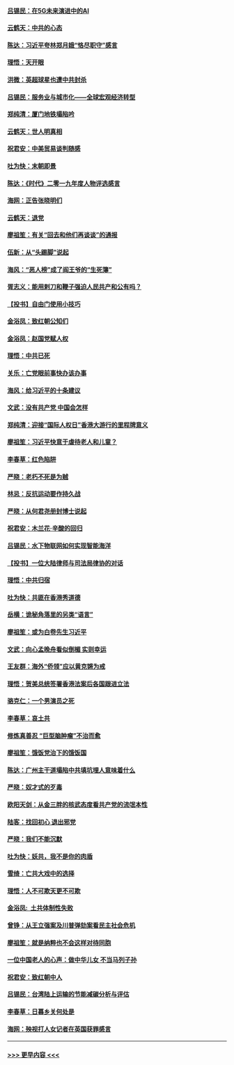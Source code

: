 #### [吕锡民：在5G未来演进中的AI](../pages/nsc993/n11730010.md?t=12191301) 
#### [云鹤天：中共的心态](../pages/nsc993/n11729906.md?t=12191301) 
#### [陈达：习近平夸林郑月娥“恪尽职守”感言](../pages/nsc993/n11729881.md?t=12191301) 
#### [理悟：天开眼](../pages/nsc993/n11729699.md?t=12191301) 
#### [洪微：英超球星也遭中共封杀](../pages/nsc993/n11727243.md?t=12191301) 
#### [吕锡民：服务业与城市化——全球宏观经济转型](../pages/nsc993/n11725845.md?t=12191301) 
#### [郑纯清：厦门地铁塌陷吟](../pages/nsc993/n11725813.md?t=12191301) 
#### [云鹤天：世人明真相](../pages/nsc993/n11725621.md?t=12191301) 
#### [祝君安：中美贸易谈判随感](../pages/nsc993/n11725609.md?t=12191301) 
#### [吐为快：末朝即景](../pages/nsc993/n11723365.md?t=12191301) 
#### [陈达：《时代》二零一九年度人物评选感言](../pages/nsc993/n11723337.md?t=12191301) 
#### [海网：正告张晓明们](../pages/nsc993/n11723228.md?t=12191301) 
#### [云鹤天：退党](../pages/nsc993/n11723056.md?t=12191301) 
#### [廖祖笙：有关“回去和他们再谈谈”的通报](../pages/nsc993/n11722442.md?t=12191301) 
#### [伍新：从“头踢脚”说起](../pages/nsc993/n11722429.md?t=12191301) 
#### [海风：“恶人榜”成了阎王爷的“生死簿”](../pages/nsc993/n11722272.md?t=12191301) 
#### [胥志义：能用剌刀和鞭子强迫人民共产和公有吗？](../pages/nsc993/n11720569.md?t=12191301) 
#### [【投书】自由门使用小技巧](../pages/nsc993/n11720180.md?t=12191301) 
#### [金浴凤：致红朝公知们](../pages/nsc993/n11720563.md?t=12191301) 
#### [金浴凤：赵国党赋人权](../pages/nsc993/n11720533.md?t=12191301) 
#### [理悟：中共已死](../pages/nsc993/n11720233.md?t=12191301) 
#### [关乐：亡党眼前事快办该办事](../pages/nsc993/n11719160.md?t=12191301) 
#### [海风：给习近平的十条建议](../pages/nsc993/n11717616.md?t=12191301) 
#### [文武：没有共产党 中国会怎样](../pages/nsc993/n11717584.md?t=12191301) 
#### [郑纯清：迎接“国际人权日”香港大游行的里程牌意义](../pages/nsc993/n11717417.md?t=12191301) 
#### [廖祖笙：习近平快意于虐待老人和儿童？](../pages/nsc993/n11715313.md?t=12191301) 
#### [李春草：红色陷阱](../pages/nsc993/n11715029.md?t=12191301) 
#### [严晓：老朽不死是为贼](../pages/nsc993/n11712910.md?t=12191301) 
#### [林忌：反抗运动要作持久战](../pages/nsc993/n11712623.md?t=12191301) 
#### [严晓：从何君尧册封博士说起](../pages/nsc993/n11712465.md?t=12191301) 
#### [祝君安：木兰花·辛酸的回归](../pages/nsc993/n11712381.md?t=12191301) 
#### [吕锡民：水下物联网如何实现智能海洋](../pages/nsc993/n11711158.md?t=12191301) 
#### [【投书】一位大陆律师与司法局律协的对话](../pages/nsc993/n11709675.md?t=12191301) 
#### [理悟：中共归宿](../pages/nsc993/n11710059.md?t=12191301) 
#### [吐为快：共匪在香港秀道德](../pages/nsc993/n11709979.md?t=12191301) 
#### [岳横：诡秘角落里的另类“语言”](../pages/nsc993/n11709792.md?t=12191301) 
#### [廖祖笙：或为白卷先生习近平](../pages/nsc993/n11708330.md?t=12191301) 
#### [文武：向心孟晚舟看似倒楣 实则幸运](../pages/nsc993/n11708236.md?t=12191301) 
#### [王友群：海外“侨领”应以黄克锵为戒](../pages/nsc993/n11706176.md?t=12191301) 
#### [理悟：贺美总统签署香港法案后各国跟进立法](../pages/nsc993/n11706853.md?t=12191301) 
#### [骆克仁：一个男演员之死](../pages/nsc993/n11706677.md?t=12191301) 
#### [李春草：哀土共](../pages/nsc993/n11706255.md?t=12191301) 
#### [修炼真善忍 “巨型脑肿瘤”不治而愈](../pages/nsc993/n11705340.md?t=12191301) 
#### [廖祖笙：饿饭党治下的饿饭国](../pages/nsc993/n11705085.md?t=12191301) 
#### [陈达：广州主干道塌陷中共填坑埋人意味着什么](../pages/nsc993/n11705046.md?t=12191301) 
#### [严晓：奴才式的歹毒](../pages/nsc993/n11704826.md?t=12191301) 
#### [欧阳天剑：从金三胖的核武态度看共产党的流氓本性](../pages/nsc993/n11702238.md?t=12191301) 
#### [陆客：找回初心 退出邪党](../pages/nsc993/n11702213.md?t=12191301) 
#### [严晓：我们不能沉默](../pages/nsc993/n11702110.md?t=12191301) 
#### [吐为快：妖共，我不是你的肉盾](../pages/nsc993/n11701366.md?t=12191301) 
#### [雪绮：亡共大戏中的选择](../pages/nsc993/n11699922.md?t=12191301) 
#### [理悟：人不可欺天更不可欺](../pages/nsc993/n11699657.md?t=12191301) 
#### [金浴凤:  土共体制性失败](../pages/nsc993/n11699361.md?t=12191301) 
#### [曾铮：从王立强案及川普弹劾案看民主社会危机](../pages/nsc993/n11699318.md?t=12191301) 
#### [廖祖笙：就是纳粹也不会这样对待同胞](../pages/nsc993/n11697658.md?t=12191301) 
#### [一位中国老人的心声：做中华儿女 不当马列子孙](../pages/nsc993/n11697525.md?t=12191301) 
#### [祝君安：致红朝中人](../pages/nsc993/n11697518.md?t=12191301) 
#### [吕锡民：台湾陆上运输的节能减碳分析与评估](../pages/nsc993/n11694983.md?t=12191301) 
#### [李春草：日暮乡关何处是](../pages/nsc993/n11694805.md?t=12191301) 
#### [海网：殃视打人女记者在英国获罪感言](../pages/nsc993/n11693832.md?t=12191301) 

----
#### [ >>> 更早内容 <<< ](../indexes/nsc993-earlier.md)

